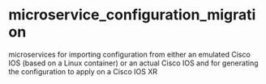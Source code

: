 # microservice_configuration_migration

microservices for importing configuration from either an emulated Cisco IOS (based on a Linux container) or an actual Cisco IOS and for generating the configuration to apply on a Cisco IOS XR



